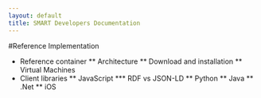 ```yaml
---
layout: default
title: SMART Developers Documentation
---
```


#Reference Implementation

* Reference container
** Architecture
** Download and installation
** Virtual Machines
* Client libraries
** JavaScript
*** RDF vs JSON-LD
** Python
** Java
** .Net
** iOS